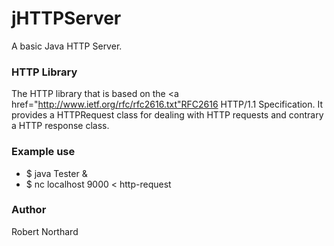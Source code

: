jHTTPServer
===========

A basic Java HTTP Server. 

<h3>HTTP Library</h3>


The HTTP library that is based on the <a href="http://www.ietf.org/rfc/rfc2616.txt"RFC2616 HTTP/1.1 Specification</href>. It provides a HTTPRequest class for dealing with HTTP requests and contrary a HTTP response class.

<h3>Example use</h3>

  - $ java Tester &
  - $ nc localhost 9000 < http-request

<h3>Author</h3>

Robert Northard
